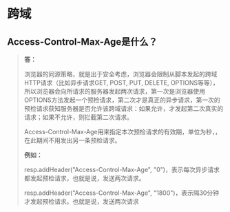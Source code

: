 # 跨域

## Access-Control-Max-Age是什么？

> **答：**
>
> 浏览器的同源策略，就是出于安全考虑，浏览器会限制从脚本发起的跨域HTTP请求（比如异步请求GET, POST, PUT, DELETE, OPTIONS等等），所以浏览器会向所请求的服务器发起两次请求，第一次是浏览器使用OPTIONS方法发起一个预检请求，第二次才是真正的异步请求，第一次的预检请求获知服务器是否允许该跨域请求：如果允许，才发起第二次真实的请求；如果不允许，则拦截第二次请求。
>
> Access-Control-Max-Age用来指定本次预检请求的有效期，单位为秒，，在此期间不用发出另一条预检请求。
>
> **例如：**
>
> resp.addHeader("Access-Control-Max-Age", "0")，表示每次异步请求都发起预检请求，也就是说，发送两次请求。
>
> resp.addHeader("Access-Control-Max-Age", "1800")，表示隔30分钟才发起预检请求。也就是说，发送两次请求